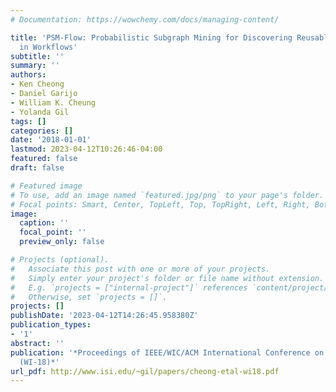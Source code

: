 ```yaml
---
# Documentation: https://wowchemy.com/docs/managing-content/

title: 'PSM-Flow: Probabilistic Subgraph Mining for Discovering Reusable Fragments
  in Workflows'
subtitle: ''
summary: ''
authors:
- Ken Cheong
- Daniel Garijo
- William K. Cheung
- Yolanda Gil
tags: []
categories: []
date: '2018-01-01'
lastmod: 2023-04-12T10:26:46-04:00
featured: false
draft: false

# Featured image
# To use, add an image named `featured.jpg/png` to your page's folder.
# Focal points: Smart, Center, TopLeft, Top, TopRight, Left, Right, BottomLeft, Bottom, BottomRight.
image:
  caption: ''
  focal_point: ''
  preview_only: false

# Projects (optional).
#   Associate this post with one or more of your projects.
#   Simply enter your project's folder or file name without extension.
#   E.g. `projects = ["internal-project"]` references `content/project/deep-learning/index.md`.
#   Otherwise, set `projects = []`.
projects: []
publishDate: '2023-04-12T14:26:45.958380Z'
publication_types:
- '1'
abstract: ''
publication: '*Proceedings of IEEE/WIC/ACM International Conference on Web Intelligence
  (WI-18)*'
url_pdf: http://www.isi.edu/~gil/papers/cheong-etal-wi18.pdf
---
```

